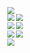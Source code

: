 ![](https://raw.githubusercontent.com/yaim0425/zzzYAIM0425-0800-linked-chest/main/Doc/base/Screenshot%20(1).png)  
![](https://raw.githubusercontent.com/yaim0425/zzzYAIM0425-0800-linked-chest/main/Doc/base/Screenshot%20(2).png)
![](https://raw.githubusercontent.com/yaim0425/zzzYAIM0425-0800-linked-chest/main/Doc/base/Screenshot%20(3).png)  
![](https://raw.githubusercontent.com/yaim0425/zzzYAIM0425-0800-linked-chest/main/Doc/base/Screenshot%20(4).png)
![](https://raw.githubusercontent.com/yaim0425/zzzYAIM0425-0800-linked-chest/main/Doc/base/Screenshot%20(5).png)  
![](https://raw.githubusercontent.com/yaim0425/zzzYAIM0425-0800-linked-chest/main/Doc/base/Screenshot%20(6).png)
![](https://raw.githubusercontent.com/yaim0425/zzzYAIM0425-0800-linked-chest/main/Doc/base/Screenshot%20(7).png)  
![](https://raw.githubusercontent.com/yaim0425/zzzYAIM0425-0800-linked-chest/main/Doc/base/Screenshot%20(8).png)
